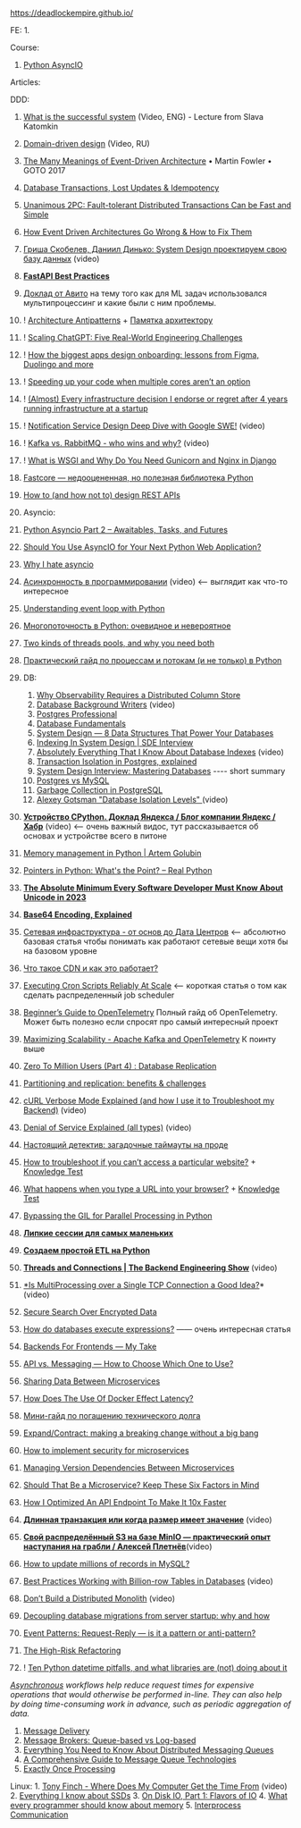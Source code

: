 
https://deadlockempire.github.io/

FE:
1. 

Course:
1. [Python AsyncIO](https://superfastpython.com/category/asyncio/page/20/)

Articles:

DDD:
1. [What is the successful system](https://drive.google.com/file/d/1QLKuSF3KJ6QCalR36akRN5pm4RQoggtr/view) (Video, ENG) - Lecture from Slava Katomkin
2. [Domain-driven design](https://drive.google.com/file/d/1tO8HZevngyNIdwjTpxgrfnPpa8e1YOUp/view) (Video, RU) 
3. [The Many Meanings of Event-Driven Architecture](https://www.youtube.com/watch?v=STKCRSUsyP0) • Martin Fowler • GOTO 2017


1. [Database Transactions, Lost Updates & Idempotency](https://www.strv.com/blog/database-transactions-lost-updates-idempotency-engineering)
2. [Unanimous 2PC: Fault-tolerant Distributed Transactions Can be Fast and Simple](https://muratbuffalo.blogspot.com/2024/07/unanimous-2pc-fault-tolerant.html?m=1)
3. [How Event Driven Architectures Go Wrong & How to Fix Them](https://www.youtube.com/watch?v=_dbyp3rL_4Q)
4. [Гриша Скобелев, Даниил Динько: System Design проектируем свою базу данных](https://www.youtube.com/live/TThyalTW8hk) (video)
5. **[FastAPI Best Practices](https://github.com/zhanymkanov/fastapi-best-practices?tab=readme-ov-file#fastapi-best-practices)**
6. [Доклад от Авито](https://www.youtube.com/watch?v=sFb7T3T1GO8) на тему того как для ML задач использовался мультипроцессинг и какие были с ним проблемы.
7. ! [Architecture Antipatterns](https://architecture-antipatterns.tech/) + [Памятка архитектору](https://habr.com/ru/articles/685986/)
8. ! [Scaling ChatGPT: Five Real-World Engineering Challenges](https://newsletter.pragmaticengineer.com/p/scaling-chatgpt?utm_source=substack&publication_id=458709&post_id=141865286&utm_medium=email&utm_content=share&utm_campaign=email-share&triggerShare=true&isFreemail=true&r=1vxw4z)
9. ! [How the biggest apps design onboarding: lessons from Figma, Duolingo and more](https://adplist.substack.com/p/how-the-biggest-apps-design-user)
10. ! [Speeding up your code when multiple cores aren’t an option](https://pythonspeed.com/articles/optimizing-dithering/)
11. ! [(Almost) Every infrastructure decision I endorse or regret after 4 years running infrastructure at a startup](https://cep.dev/posts/every-infrastructure-decision-i-endorse-or-regret-after-4-years-running-infrastructure-at-a-startup/)
12. ! [Notification Service Design Deep Dive with Google SWE!](https://www.youtube.com/watch?v=TpugGhXhdaU) (video)
13. ! [Kafka vs. RabbitMQ - who wins and why?](https://www.youtube.com/watch?v=_5mu7lZz5X4) (video)
14. ! [What is WSGI and Why Do You Need Gunicorn and Nginx in Django](https://apirobot.me/posts/what-is-wsgi-and-why-do-you-need-gunicorn-and-nginx-in-django)
15. [Fastcore — недооцененная, но полезная библиотека Python](https://habr.com/ru/companies/skillfactory/articles/524334/)
16. [How to (and how not to) design REST APIs](https://github.com/stickfigure/blog/wiki/How-to-(and-how-not-to)-design-REST-APIs)
17. Asyncio:
   1. [Python Asyncio Part 2 – Awaitables, Tasks, and Futures](https://bbc.github.io/cloudfit-public-docs/asyncio/asyncio-part-2.html)
   2. [Should You Use AsyncIO for Your Next Python Web Application?](https://www.laac.dev/blog/page/2/)
   3. [Why I hate asyncio](https://charlesleifer.com/blog/asyncio/)
   4. [Асинхронность в программировании](https://habr.com/ru/companies/jugru/articles/446562/) (video) <-- выглядит как что-то интересное
   5. [Understanding event loop with Python](https://medium.com/@pekelny/fake-event-loop-python3-7498761af5e0)
   6. [Многопоточность в Python: очевидное и невероятное](https://habr.com/ru/articles/764420/)
   7. [Two kinds of threads pools, and why you need both](https://pythonspeed.com/articles/two-thread-pools/)
   8. [Практический гайд по процессам и потокам (и не только) в Python](https://habr.com/ru/articles/773376/)
18. DB:
    1. [Why Observability Requires a Distributed Column Store](https://www.honeycomb.io/blog/why-observability-requires-distributed-column-store)
    2. [Database Background Writers](https://www.youtube.com/watch?v=HyVkULIb9-w) (video)
    3. [Postgres Professional](https://habr.com/ru/companies/postgrespro/articles/458186/)
    4. [Database Fundamentals](https://tontinton.com/posts/database-fundementals/?ref=architecturenotes.co)
    5. [System Design — 8 Data Structures That Power Your Databases](https://medium.com/@maheshsaini.sec/system-design-8-data-structures-that-power-your-databases-98ea40bf863)
    6. [Indexing In System Design | SDE Interview](https://ganeshprasad227.medium.com/indexing-in-system-design-sde-interview-3601398901b3)
    7. [Absolutely Everything That I Know About Database Indexes](https://www.youtube.com/watch?v=Qhc8gFF2qS8) (video)
    8. [Transaction Isolation in Postgres, explained](https://www.thenile.dev/blog/transaction-isolation-postgres)
    9. [System Design Interview: Mastering Databases](https://levelup.gitconnected.com/system-design-interview-mastering-databases-9fb40bb561cd) ---- short summary
    10. [Postgres vs MySQL](https://medium.com/@hnasr/postgres-vs-mysql-5fa3c588a94e)
    11. [Garbage Collection in PostgreSQL](https://akashcsharma.medium.com/garbage-collection-in-postgresql-d833b80b6ef5)
    12. [Alexey Gotsman "Database Isolation Levels" ](https://www.youtube.com/watch?v=0PalC3X3x2A)(video)
19. **[Устройство CPython. Доклад Яндекса / Блог компании Яндекс / Хабр](https://habr.com/ru/company/yandex/blog/511972/)** (video) <-- очень важный видос, тут рассказывается об основах и устройстве всего в питоне
20. [Memory management in Python | Artem Golubin](https://rushter.com/blog/python-memory-managment/)
21. [Pointers in Python: What's the Point? – Real Python](https://realpython.com/pointers-in-python/)
22. **[The Absolute Minimum Every Software Developer Must Know About Unicode in 2023](https://tonsky.me/blog/unicode/?ref=architecturenotes.co)**
23. **[Base64 Encoding, Explained](https://www.writesoftwarewell.com/base64-encoding-explained/?ref=architecturenotes.co)**
24. [Сетевая инфраструктура - от основ до Дата Центров](https://amarchenko.dev/translate/2023-10-02-network/) <-- абсолютно базовая статья чтобы понимать как работают сетевые вещи хотя бы на базовом уровне
25. [Что такое CDN и как это работает?](https://habr.com/ru/companies/selectel/articles/463915/)
26. [Executing Cron Scripts Reliably At Scale](https://slack.engineering/executing-cron-scripts-reliably-at-scale/?ref=architecturenotes.co) <-- короткая статья о том как сделать распределенный job scheduler
27. [Beginner’s Guide to OpenTelemetry](https://logz.io/learn/opentelemetry-guide/) Полный гайд об OpenTelemetry. Может быть полезно если спросят про самый интересный проект
28. [Maximizing Scalability - Apache Kafka and OpenTelemetry](https://signoz.io/blog/maximizing-scalability-apache-kafka-and-opentelemetry/) К поинту выше
29. [Zero To Million Users (Part 4) : Database Replication](https://levelup.gitconnected.com/zero-to-million-users-part-4-database-replication-186d19c04bb6)
30. [Partitioning and replication: benefits & challenges](https://dimosr.github.io/partitioning-and-replication/)
31. [cURL Verbose Mode Explained (and how I use it to Troubleshoot my Backend)](https://www.youtube.com/watch?v=PVm0YEEuS8s&list=PLQnljOFTspQUybacGRk1b_p13dgI-SmcZ&index=25) (video)
32. [Denial of Service Explained (all types)](https://www.youtube.com/watch?v=PwVzG-1LT9A&list=PLQnljOFTspQU0ICDe-cL1EwXC4GDSayKY&index=20) (video)
33. [Настоящий детектив: загадочные таймауты на проде](https://habr.com/ru/companies/vk/articles/684018/)
34. [How to troubleshoot if you can’t access a particular website?](https://medium.com/nerd-for-tech/how-to-troubleshoot-if-you-cant-access-a-particular-website-af681fac3215) + [Knowledge Test](https://medium.com/nerd-for-tech/knowledge-test-how-to-troubleshoot-if-you-cant-access-a-particular-website-52bc9307343d)
35. [What happens when you type a URL into your browser?](https://medium.com/nerd-for-tech/what-happens-when-you-type-a-url-into-your-browser-ca500d86975c) + [Knowledge Test](https://medium.com/nerd-for-tech/knowledge-test-what-happens-when-you-type-a-url-into-your-browser-8b47056c59c)
36. [Bypassing the GIL for Parallel Processing in Python](https://realpython.com/python-parallel-processing/)
37. **[Липкие сессии для самых маленьких](https://habr.com/ru/companies/domclick/articles/548610/)**
38. **[Создаем простой ETL на Python](https://habr.com/ru/articles/664020/)**
39. **[Threads and Connections | The Backend Engineering Show](https://www.youtube.com/watch?v=CZw57SIwgiE&list=PLQnljOFTspQU0ICDe-cL1EwXC4GDSayKY&index=25)** (video)
40. [*Is MultiProcessing over a Single TCP Connection a Good Idea?](https://www.youtube.com/watch?v=NqpM2GYbovo&list=PLQnljOFTspQUVDsQcPnmdbtLUhqODSV1F&index=2)* (video)
41. [Secure Search Over Encrypted Data](https://www.cossacklabs.com/blog/secure-search-over-encrypted-data-acra-se/)
42. [How do databases execute expressions?](https://notes.eatonphil.com/2023-09-21-how-do-databases-execute-expressions.html) —— очень интересная статья
43. [Backends For Frontends — My Take](https://faun.pub/backends-for-frontends-my-take-b97663ec1b68)
44. [API vs. Messaging — How to Choose Which One to Use?](https://betterprogramming.pub/api-vs-messaging-how-to-choose-which-one-to-use-d6634599d2bd)
45. [Sharing Data Between Microservices](https://medium.com/@denhox/sharing-data-between-microservices-fe7fb9471208)
46. [How Does The Use Of Docker Effect Latency?](http://highscalability.com/blog/2015/12/16/how-does-the-use-of-docker-effect-latency.html)
47. [Мини-гайд по погашению технического долга](https://habr.com/ru/articles/714568/)
48. [Expand/Contract: making a breaking change without a big bang](https://blog.thepete.net/blog/2023/12/05/expand/contract-making-a-breaking-change-without-a-big-bang/)
49. [How to implement security for microservices](https://medium.com/microservices-learning/how-to-implement-security-for-microservices-89b140d3e555)
50. [Managing Version Dependencies Between Microservices](https://medium.com/@denhox/managing-version-dependencies-between-microservices-648d1d8dd4ca)
51. [Should That Be a Microservice? Keep These Six Factors in Mind](https://tanzu.vmware.com/content/blog/should-that-be-a-microservice-keep-these-six-factors-in-mind)
52. [How I Optimized An API Endpoint To Make It 10x Faster](https://bootcamp.uxdesign.cc/how-i-optimized-an-api-endpoint-to-make-it-10x-faster-2f5fe9a84bd9)
53. **[Длинная транзакция или когда размер имеет значение](https://www.youtube.com/watch?v=3h48iowNbwo)** (video)
54. **[Свой распределённый S3 на базе MinIO — практический опыт наступания на грабли / Алексей Плетнёв](https://www.youtube.com/watch?v=XiJVC9nzAW4)**(video)
55. [How to update millions of records in MySQL?](https://www.startdataengineering.com/post/update-mysql-in-batch/)
56. [Best Practices Working with Billion-row Tables in Databases](https://www.youtube.com/watch?v=wj7KEMEkMUE&list=PLQnljOFTspQXjD0HOzN7P2tgzu7scWpl2&index=45) (video)
57. [Don’t Build a Distributed Monolith](https://www.youtube.com/watch?v=p2GlRToY5HI) (video)
58. [Decoupling database migrations from server startup: why and how](https://pythonspeed.com/articles/schema-migrations-server-startup/)
59. [Event Patterns: Request-Reply — is it a pattern or anti-pattern?](https://blog.devgenius.io/event-patterns-request-reply-is-it-a-pattern-or-anti-pattern-641a257192d4)
60. [The High-Risk Refactoring](https://webup.org/blog/the-high-risk-refactoring/?ref=architecturenotes.co)
61. ! [Ten Python datetime pitfalls, and what libraries are (not) doing about it](https://dev.arie.bovenberg.net/blog/python-datetime-pitfalls/)


*[Asynchronous](https://github.com/donnemartin/system-design-primer#asynchronism) workflows help reduce request times for expensive operations that would otherwise be performed in-line. They can also help by doing time-consuming work in advance, such as periodic aggregation of data.*

1. [Message Delivery](https://newsletter.francofernando.com/p/message-delivery?utm_source=substack&publication_id=1172544&post_id=138761278&utm_medium=email&utm_content=share&utm_campaign=email-share&triggerShare=true&isFreemail=true&r=1vxw4z)
2. [Message Brokers: Queue-based vs Log-based](https://towardsdev.com/message-brokers-queue-based-vs-log-based-66d1140f0f28)
3. [Everything You Need to Know About Distributed Messaging Queues](https://medium.com/geekculture/everything-you-need-to-know-about-distributed-messaging-queues-cb64b9d9005e)
4. [A Comprehensive Guide to Message Queue Technologies](https://jinlow.medium.com/a-comprehensive-guide-to-message-queue-technologies-861f1c560e55)
5. [Exactly Once Processing](https://medium.com/@sriramr083/exactly-once-processing-5e695de8b0d0)

Linux:
	1. [Tony Finch - Where Does My Computer Get the Time From](https://ripe86.ripe.net/archives/video/1126/) (video)
	2. [Everything I know about SSDs](https://kcall.co.uk/ssd/index.html)
	3. [On Disk IO, Part 1: Flavors of IO](https://medium.com/databasss/on-disk-io-part-1-flavours-of-io-8e1ace1de017)
	4. [What every programmer should know about memory](https://lwn.net/Articles/250967/)
	5. [Interprocess Communication](https://beej.us/guide/bgipc/html/?ref=architecturenotes.co)
